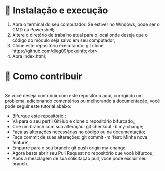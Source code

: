 <h1>🚀 Instalação e execução</h1>

1. Abra o terminal do seu computador. Se estiver no Windows, pode ser o CMD ou Powershell;
2. Altere o diretório de trabalho atual para o local onde deseja que o código do módulo seja salvo em seu computador;<br>
3. Clone este repositório executando: git clone https://github.com/dieg09/pokeinfo;<br>
4. Abra index.html;<br>

<h1>🤔 Como contribuir <br></h1> 

<br>Se você deseja contribuir com este repositório aqui, corrigindo um problema, adicionando comentários ou melhorando a documentação, você pode seguir este tutorial abaixo:</br>

<ul>
  <li>Bifurque este repositório;;</li>
  <li>Vá para o seu perfil GitHub e clone o repositório bifurcado;;</li>
  <li>Crie um branch com sua alteração: git checkout -b my-change;</li>
  <li>Faça as alterações necessárias no código ou na documentação;</li>
  <li>Faça commit de suas alterações: git commit -m 'feat: Minha nova feature';</li>
  <li>Empurre para o seu branch: git push origin my-change;</li>
  <li>Agora basta abrir seu Pull Request no repositório que você bifurcou;</li>
  <li>Após a mesclagem de sua solicitação pull, você pode excluir seu branch.</li>
</ul>
